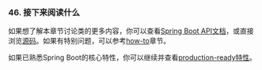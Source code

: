 ### 46. 接下来阅读什么
如果想了解本章节讨论类的更多内容，你可以查看[Spring Boot API文档](http://docs.spring.io/spring-boot/docs/2.0.0.M5/api)，或直接浏览[源码](https://github.com/spring-projects/spring-boot/tree/v1.4.1.RELEASE)。如果有特别问题，可以参考[how-to](http://docs.spring.io/spring-boot/docs/2.0.0.M5/reference/htmlsingle/#howto)章节。

如果已熟悉Spring Boot的核心特性，你可以继续并查看[production-ready特性](http://docs.spring.io/spring-boot/docs/2.0.0.M5/reference/htmlsingle/#production-ready)。
